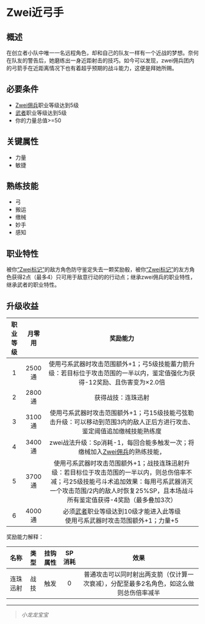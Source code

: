 # Zwei近弓手

## 概述

在创立者小队中唯一一名远程角色，却和自己的队友一样有一个近战的梦想。奈何在队友的警告后，她磨练出一身近距射击的技巧。如今可以发现，zwei佣兵团内的弓箭手在近距离情况下也有着超乎预期的战斗能力，这便是拜她所赐。

## 必要条件

* <a href="../zwei-mercenary" target="_blank">Zwei佣兵</a>职业等级达到5级
* <a href="../../../basicJob/Warrior" target="_blank">武者</a>职业等级达到5级
* 你的力量总值>=50

## 关键属性

* 力量
* 敏捷

## 熟练技能

* 弓
* 搬运
* 缴械
* 妙手
* 感知
 
## 职业特性

被你<a href="../../../../status/mark/#Zwei标记" target="_blank">“Zwei标记”</a>的敌方角色防守鉴定失去一颗奖励骰，被你<a href="../../../../status/mark/#Zwei标记" target="_blank">“Zwei标记”</a>的友方角色获得2点（最多4）只可用于敌意行动的的行动点；继承zwei佣兵的职业特性，继承武者的职业特性。

## 升级收益

职业等级|月零用|奖励能力
:--:|:--:|:--:
1|2500通|使用弓系武器时攻击范围额外+1；弓5级技能蓄力箭升级：若目标位于攻击范围的一半以内，鉴定值强化为获得-12奖励、且伤害变为×2.0倍
2|2800通|获得战技：连珠迅射
3|3100通|使用弓系武器时攻击范围额外+1；弓15级技能弓弦勒击升级：可以移动到范围3内的敌人正后方进行攻击、鉴定阈值追加缴械技能熟练度
4|3400通|zwei战法升级：Sp消耗-1，每回合能多触发一次；将缴械加入<a href="../zwei-mercenary" target="_blank">Zwei佣兵</a>的熟练技能，
5|3700通|使用弓系武器时攻击范围额外+1；战技连珠迅射升级：若目标位于攻击范围的一半以内，则总伤倍率不减；弓25级技能弓斗术追加效果：每用弓系武器消灭一个攻击范围/2内的敌人时恢复25%SP，且本场战斗所有鉴定值获得-4奖励（最多叠加3次）
6|4000通|必须<a href="../../../basicJob/Warrior" target="_blank">武者</a>职业等级达到10级才能进入此等级<br>使用弓系武器时攻击范围额外+1；力量+5

奖励能力解释：

名称|类型|挂钩属性|SP消耗|效果
:--:|:--:|:--:|:--:|:--:
连珠迅射|战技|触发|0|普通攻击可以同时射出两支箭（仅计算一次衰减），分配至最多2名角色，如这么做则总伤倍率减半
 
---

> *小龙龙宝宝*